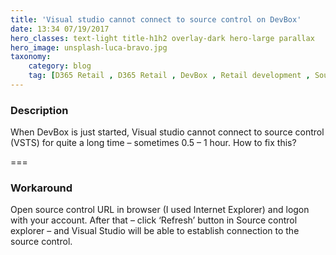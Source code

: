 ```yaml
---
title: 'Visual studio cannot connect to source control on DevBox'
date: 13:34 07/19/2017 
hero_classes: text-light title-h1h2 overlay-dark hero-large parallax
hero_image: unsplash-luca-bravo.jpg
taxonomy:
    category: blog
    tag: [D365 Retail , D365 Retail , DevBox , Retail development , Source control , VS tips , VSTS]
---
```


### Description

When DevBox is just started, Visual studio cannot connect to source control (VSTS) for quite a long time – sometimes 0.5 – 1 hour. How to fix this?

===

### Workaround

Open source control URL in browser (I used Internet Explorer) and logon with your account. After that – click ‘Refresh’ button in Source control explorer – and Visual Studio will be able to establish connection to the source control.
